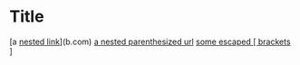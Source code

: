 # Title

[a [nested link](a.com)](b.com)
[a nested parenthesized url](a.com(()))
[some escaped \[ brackets \]](example.com)
